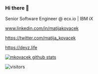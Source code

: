 ### Hi there 👋

Senior Software Engineer @ ecx.io | IBM iX

www.linkedin.com/in/matijakovacek

https://twitter.com/matija_kovacek

https://devz.life
<!--
**mkovacek/mkovacek** is a ✨ _special_ ✨ repository because its `README.md` (this file) appears on your GitHub profile.

Here are some ideas to get you started:

- 🔭 I’m currently working on ...
- 🌱 I’m currently learning ...
- 👯 I’m looking to collaborate on ...
- 🤔 I’m looking for help with ...
- 💬 Ask me about ...
- 📫 How to reach me: ...
- 😄 Pronouns: ...
- ⚡ Fun fact: ...
-->
[![mkovacek github stats](https://github-readme-stats.vercel.app/api?username=mkovacek&count_private=true&show_icons=true)](https://github.com/mkovacek)

![visitors](https://visitor-badge.laobi.icu/badge?page_id=mkovacek)
